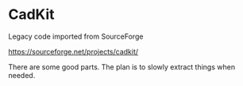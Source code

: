 # CadKit

Legacy code imported from SourceForge

https://sourceforge.net/projects/cadkit/

There are some good parts.
The plan is to slowly extract things when needed.

